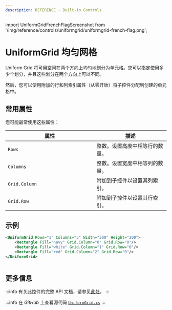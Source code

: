 ```yaml
---
description: REFERENCE - Built-in Controls
---
```


import UniformGridFrenchFlagScreenshot from '/img/reference/controls/uniformgrid/uniformgrid-french-flag.png';

# UniformGrid 均匀网格

Uniform Grid 将可用空间在两个方向上均匀地划分为单元格。您可以指定使用多少个划分，并且这些划分在两个方向上可以不同。

然后，您可以使用附加的行和列索引属性（从零开始）将子控件分配到创建的单元格中。

## 常用属性

您可能最常使用这些属性：

<table><thead><tr><th width="261">属性</th><th>描述</th></tr></thead><tbody><tr><td><code>Rows</code></td><td>整数。设置高度中相等行的数量。</td></tr><tr><td><code>Columns</code></td><td>整数。设置宽度中相等列的数量。</td></tr><tr><td><code>Grid.Column</code></td><td>附加到子控件以设置其列索引。</td></tr><tr><td><code>Grid.Row</code></td><td>附加到子控件以设置其行索引。</td></tr></tbody></table>

## 示例

```xml
<UniformGrid Rows="1" Columns="3" Width="300" Height="200">
    <Rectangle Fill="navy" Grid.Column="0" Grid.Row="0"/>
    <Rectangle Fill="white" Grid.Column="1" Grid.Row="0"/>
    <Rectangle Fill="red" Grid.Column="2" Grid.Row="0"/>
</UniformGrid>
```

<img src={UniformGridFrenchFlagScreenshot} alt="" />

## 更多信息

:::info
有关此控件的完整 API 文档，请参见[此处](https://api-docs.avaloniaui.net/docs/T_Avalonia_Controls_Primitives_UniformGrid)。
:::

:::info
在 _GitHub_ 上查看源代码 [`UniformGrid.cs`](https://github.com/AvaloniaUI/Avalonia/blob/master/src/Avalonia.Controls/Primitives/UniformGrid.cs)
:::

